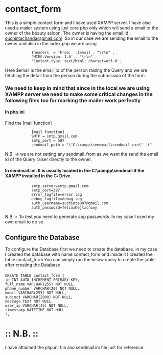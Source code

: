 # contact_form
This is a simple contact form and I have used XAMPP server. 
I have also used a mailer system using just core php only which will send a email to the owner of the beauty saloon.
The owner is having the email id : suchintachanda@gmail.com. So in our case we are sending the email to the owner and also in the index.php we are using

                $headers  = 'From: '.$email . "\r\n" .
                'MIME-Version: 1.0' . "\r\n" .
                'Content-type: text/html; charset=utf-8';
Here $email is the email_id of the person raising the Query and we are fetching the detail from the person during the submission of the form.

### We need to keep in mind that since in the local we are using XAMPP server we need to make some critical changes in the following files too for marking the mailer work perfectly
#### In php.ini 
Find the [mail function]

                [mail function]
                SMTP = smtp.gmail.com
                smtp_port = 587
                sendmail_path = "\"C:\xampp\sendmail\sendmail.exe\" -t"
N.B. -> we are not setting any sendmail_from as we want the send the email id of the Query raiser directly to the owner.

#### In sendmail.ini. It is usually located in the C:\xampp\sendmail if the XAMPP installed in the C: Drive.

                smtp_server=smtp.gmail.com
                smtp_port=587
                error_logfile=error.log
                debug_logfile=debug.log
                auth_username=suchinta007@gmail.com
                auth_password=felinxhejlxcniwy

N.B. > To test you need to generate app passwords. In my case I used my own email to do so.
## Configure the Database 
To configure the Database first we need to create the database. In my case I created the database with name contact_form and inside it I created the table contact_form
You can simply run the below query to create the table after creating the Database


####
    CREATE TABLE contact_form (
    id INT AUTO_INCREMENT PRIMARY KEY,
    full_name VARCHAR(255) NOT NULL,
    phone_number VARCHAR(20) NOT NULL,
    email VARCHAR(255) NOT NULL,
    subject VARCHAR(2000) NOT NULL,
    message TEXT NOT NULL,
    user_ip VARCHAR(45) NOT NULL,
    timestamp DATETIME NOT NULL
    );


# :: N.B. :: 

I have attached the php.ini file and sendmail.ini file just for reference

